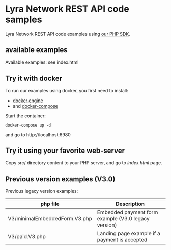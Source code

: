 # Lyra Network REST API code samples

Lyra Network REST API code examples using [our PHP SDK](https://github.com/LyraNetwork/krypton-php-sdk).

## available examples

Available examples: see index.html

## Try it with docker

To run our examples using docker, you first need to install:

* [docker engine](https://docs.docker.com/engine/installation/) 
* and [docker-compose](https://docs.docker.com/compose/install/)

Start the container:

    docker-compose up -d

and go to http://localhost:6980

## Try it using your favorite web-server

Copy src/ directory content to your PHP server, and go to *index.html* page. 

## Previous version examples (V3.0)

Previous legacy version examples:

| php file                      | Description                                         |
|-------------------------------|-----------------------------------------------------|
| V3/minimalEmbeddedForm.V3.php | Embedded payment form example (V3.0 legacy version) |
| V3/paid.V3.php                | Landing page example if a payment is accepted       |